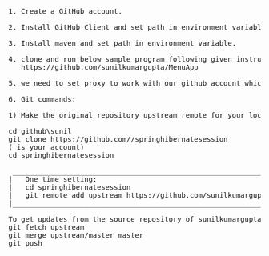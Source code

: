 <pre>
1. Create a GitHub account.

2. Install GitHub Client and set path in environment variable.

3. Install maven and set path in environment variable.

4. clone and run below sample program following given instruction, to test if your setup is all done.
   https://github.com/sunilkumargupta/MenuApp

5. we need to set proxy to work with our github account which I'll share offline.

6. Git commands:

1) Make the original repository upstream remote for your local

cd github\sunil
git clone https://github.com/<user>/springhibernatesession
(<user> is your account)
cd springhibernatesession

 ___________________________________________________________________________________________ 
|	One time setting:                                                                       |
|	cd springhibernatesession                                                               |
|	git remote add upstream https://github.com/sunilkumargupta/springhibernatesession       |
|___________________________________________________________________________________________|

To get updates from the source repository of sunilkumargupta
git fetch upstream
git merge upstream/master master
git push

</pre>
